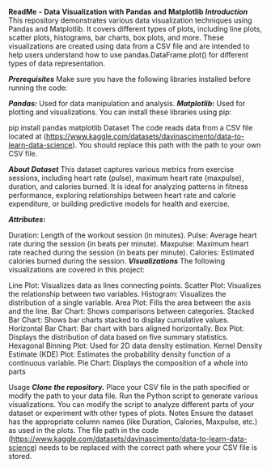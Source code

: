 
**ReadMe** **-** **Data** **Visualization** **with** **Pandas** **and** **Matplotlib**
***Introduction***
This repository demonstrates various data visualization techniques using Pandas and Matplotlib. It covers different types of plots, including line plots, scatter plots, histograms, bar charts, box plots, and more. These visualizations are created using data from a CSV file and are intended to help users understand how to use pandas.DataFrame.plot() for different types of data representation.

***Prerequisites***
Make sure you have the following libraries installed before running the code:

***Pandas:*** Used for data manipulation and analysis.
***Matplotlib:*** Used for plotting and visualizations.
You can install these libraries using pip:


pip install pandas matplotlib
Dataset
The code reads data from a CSV file located at (https://www.kaggle.com/datasets/davinascimento/data-to-learn-data-science). You should replace this path with the path to your own CSV file.


***About Dataset***
This dataset captures various metrics from exercise sessions, including heart rate (pulse), maximum heart rate (maxpulse), duration, and calories burned. It is ideal for analyzing patterns in fitness performance, exploring relationships between heart rate and calorie expenditure, or building predictive models for health and exercise.

***Attributes:***

Duration: Length of the workout session (in minutes).
Pulse: Average heart rate during the session (in beats per minute).
Maxpulse: Maximum heart rate reached during the session (in beats per minute).
Calories: Estimated calories burned during the session.
***Visualizations***
The following visualizations are covered in this project:

Line Plot: Visualizes data as lines connecting points.
Scatter Plot: Visualizes the relationship between two variables.
Histogram: Visualizes the distribution of a single variable.
Area Plot: Fills the area between the axis and the line.
Bar Chart: Shows comparisons between categories.
Stacked Bar Chart: Shows bar charts stacked to display cumulative values.
Horizontal Bar Chart: Bar chart with bars aligned horizontally.
Box Plot: Displays the distribution of data based on five summary statistics.
Hexagonal Binning Plot: Used for 2D data density estimation.
Kernel Density Estimate (KDE) Plot: Estimates the probability density function of a continuous variable.
Pie Chart: Displays the composition of a whole into parts


Usage
***Clone the repository.***
Place your CSV file in the path specified or modify the path to your data file.
Run the Python script to generate various visualizations.
You can modify the script to analyze different parts of your dataset or experiment with other types of plots.
Notes
Ensure the dataset has the appropriate column names (like Duration, Calories, Maxpulse, etc.) as used in the plots.
The file path in the code (https://www.kaggle.com/datasets/davinascimento/data-to-learn-data-science) needs to be replaced with the correct path where your CSV file is stored.
